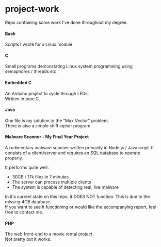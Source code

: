 # project-work
Repo containing some work I've done throughout my degree.

#### Bash
Scripts I wrote for a Linux module

#### C
Small programs demonstating Linux system programming using semaphores / threads etc.

#### Embedded C
An Arduino project to cycle through LEDs.  
Written in pure C.

#### Java
One file is my solution to the "Max Vector" problem.  
There is also a simple shift cipher program.

#### Malware Scanner - My Final Year Project

A rudimentary malware scanner written primarily in Node.js / Javascript. It consists of a client/server and requires an SQL 
database to operate properly.

It performs quite well:
- 30GB / 17k files in 7 minutes
- The server can process multiple clients
- The system is capable of detecting real, live malware

In it's current state on this repo, it DOES NOT function. This is due to the missing 4GB database.  
If you want to see it functioning or would like the accompanying report, feel free to contact me.  

#### PHP
The web front-end to a movie rental project.  
Not pretty but it works.
